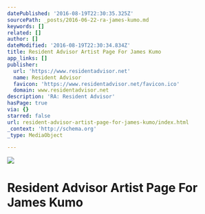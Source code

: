 ```yaml
---
datePublished: '2016-08-19T22:30:35.325Z'
sourcePath: _posts/2016-06-22-ra-james-kumo.md
keywords: []
related: []
author: []
dateModified: '2016-08-19T22:30:34.834Z'
title: Resident Advisor Artist Page For James Kumo
app_links: []
publisher:
  url: 'https://www.residentadvisor.net'
  name: Resident Advisor
  favicon: 'https://www.residentadvisor.net/favicon.ico'
  domain: www.residentadvisor.net
description: 'RA: Resident Advisor'
hasPage: true
via: {}
starred: false
url: resident-advisor-artist-page-for-james-kumo/index.html
_context: 'http://schema.org'
_type: MediaObject

---
```

![](https://the-grid-user-content.s3-us-west-2.amazonaws.com/f2523a16-1cd2-42b5-a550-2d8a79304ff2.png)

# Resident Advisor Artist Page For James Kumo
